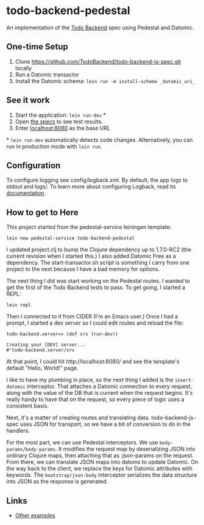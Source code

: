 # todo-backend-pedestal

An implementation of the [Todo Backend](http://www.todobackend.com/)
spec using Pedestal and Datomic.

## One-time Setup

1. Clone https://github.com/TodoBackend/todo-backend-js-spec.git
locally
2. Run a Datomic transactor
2. Install the Datomic schema: `lein run -m install-schema _datomic_uri_`

## See it work

1. Start the application: `lein run-dev` \*
2. Open
   [the specs](http://www.todobackend.com/specs/index.html?http://localhost:8080/)
   to see test results.
3. Enter [localhost:8080](http://localhost:8080/) as the base URL

\* `lein run-dev` automatically detects code changes. Alternatively, you can run in production mode
with `lein run`.

## Configuration

To configure logging see config/logback.xml. By default, the app logs to stdout and logs/.
To learn more about configuring Logback, read its [documentation](http://logback.qos.ch/documentation.html).

## How to get to Here

This project started from the pedestal-service leiningen template:

`lein new pedestal-service todo-backend-pedestal`

I updated project.clj to bump the Clojure dependency up to 1.7.0-RC2
(the current revision when I started this.) I also added Datomic Free
as a dependency. The start-transactor.sh script is something I carry
from one project to the next because I have a bad memory for options.

The next thing I did was start working on the Pedestal routes. I
wanted to get the first of the Todo Backend tests to pass. To get
going, I started a REPL:

`lein repl`

Then I connected to it from CIDER (I'm an Emacs user.) Once I had a
prompt, I started a dev server so I could edit routes and reload the
file:

```
todo-backend.server=> (def srv (run-dev))

Creating your [DEV] server...
#'todo-backend.server/srv
```

At that point, I could hit http://localhost:8080/ and see the
template's default "Hello, World!" page.

I like to have my plumbing in place, so the next thing I added is the
`insert-datomic` interceptor. That attaches a Datomic connection to
every request, along with the value of the DB that is current when the
request begins. It's really handy to have that on the request, so
every piece of logic uses a consistent basis.

Next, it's a matter of creating routes and translating
data. todo-backend-js-spec uses JSON for transport, so we have a bit
of conversion to do in the handlers.

For the most part, we can use Pedestal interceptors. We use
`body-params/body-params`. It modifies the request map by
deserializing JSON into ordinary Clojure maps, then attaching that as
:json-params on the request. From there, we can translate JSON maps
into datoms to update Datomic. On the way back to the client, we
replace the keys for Datomic attributes with keywords. The
`bootstrap/json-body` interceptor serializes the data structure into
JSON as the response is generated.

## Links
* [Other examples](https://github.com/pedestal/samples)
